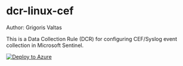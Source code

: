 # dcr-linux-cef

Author: Grigoris Valtas

This is a Data Collection Rule (DCR) for configuring CEF/Syslog event collection in Microsoft Sentinel.

[![Deploy to Azure](https://aka.ms/deploytoazurebutton)](https://portal.azure.com/#create/Microsoft.Template/uri/https%3A%2F%2Fraw.githubusercontent.com%2Fval91grego%2FMS-Sentinel%2Fmain%2FData%20Collection%20Rules%2Fdcr-linux-cef%2Fazuredeploy.json)
